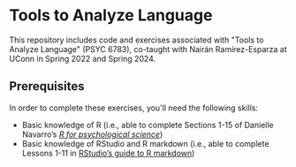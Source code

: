 # Tools to Analyze Language

This repository includes code and exercises associated with "Tools to Analyze Language" (PSYC 6783), 
co-taught with Nairán Ramírez-Esparza at UConn in Spring 2022 and Spring 2024.

## Prerequisites

In order to complete these exercises, you'll need the following skills:

- Basic knowledge of R (i.e., able to complete Sections 1-15 of Danielle Navarro’s *[R for psychological science](https://psyr.djnavarro.net/index.html)*)
- Basic knowledge of RStudio and R markdown (i.e., able to complete Lessons 1-11 in [RStudio’s guide to R markdown](https://rmarkdown.rstudio.com/lesson-1.html))

